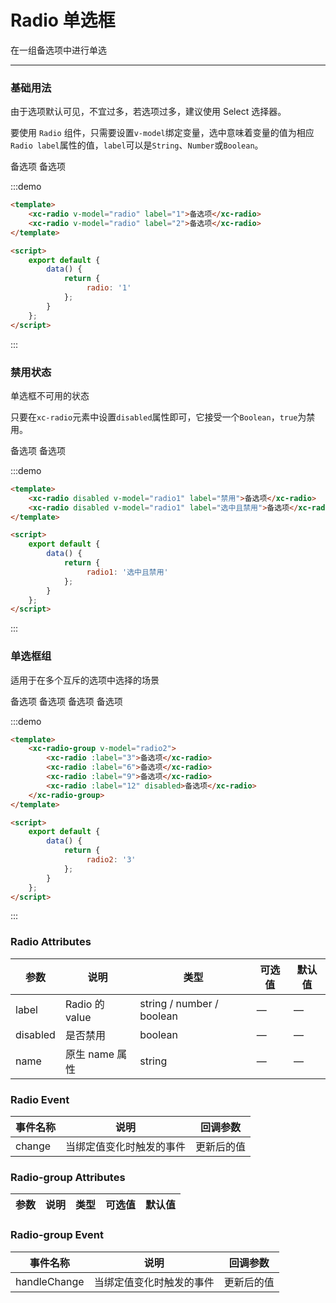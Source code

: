 <script>
export default {
    data () {
        return {
            radio: '1',
            radio1: '选中且禁用',
            radio2: 3
        };
    }
}
</script>

# Radio 单选框
在一组备选项中进行单选

----

### 基础用法
由于选项默认可见，不宜过多，若选项过多，建议使用 Select 选择器。

要使用 ```Radio``` 组件，只需要设置```v-model```绑定变量，选中意味着变量的值为相应 ```Radio label```属性的值，```label```可以是```String```、```Number```或```Boolean```。

<div class="demo-block">
    <xc-radio v-model="radio" label="1">备选项</xc-radio>
    <xc-radio v-model="radio" label="2">备选项</xc-radio>
</div>

:::demo
```html
<template>
    <xc-radio v-model="radio" label="1">备选项</xc-radio>
    <xc-radio v-model="radio" label="2">备选项</xc-radio>
</template>

<script>
    export default {
        data() {
            return {
                 radio: '1'
            };
        }
    };
</script>
```
:::

### 禁用状态
单选框不可用的状态

只要在```xc-radio```元素中设置```disabled```属性即可，它接受一个```Boolean```，```true```为禁用。

<div class="demo-block">
    <xc-radio disabled v-model="radio1" label="禁用">备选项</xc-radio>
    <xc-radio disabled v-model="radio1" label="选中且禁用">备选项</xc-radio>
</div>

:::demo
```html
<template>
    <xc-radio disabled v-model="radio1" label="禁用">备选项</xc-radio>
    <xc-radio disabled v-model="radio1" label="选中且禁用">备选项</xc-radio>
</template>

<script>
    export default {
        data() {
            return {
                 radio1: '选中且禁用'
            };
        }
    };
</script>
```
:::

### 单选框组
适用于在多个互斥的选项中选择的场景

<div class="demo-block">
    <xc-radio-group v-model="radio2">
        <xc-radio :label="3">备选项</xc-radio>
        <xc-radio :label="6">备选项</xc-radio>
        <xc-radio :label="9">备选项</xc-radio>
        <xc-radio :label="12" disabled>备选项</xc-radio>
    </xc-radio-group>
</div>

:::demo
```html
<template>
    <xc-radio-group v-model="radio2">
        <xc-radio :label="3">备选项</xc-radio>
        <xc-radio :label="6">备选项</xc-radio>
        <xc-radio :label="9">备选项</xc-radio>
        <xc-radio :label="12" disabled>备选项</xc-radio>
    </xc-radio-group>
</template>

<script>
    export default {
        data() {
            return {
                 radio2: '3'
            };
        }
    };
</script>
```
:::

### Radio Attributes
| 参数 | 说明 | 类型 | 可选值 | 默认值 |
| ------ | ------ | ------ | --------- | --------- |
| label | Radio 的 value | string / number / boolean | — | — |
| disabled | 是否禁用 | boolean |  —  |  —  |
| name  | 原生 name 属性 | string | — |  —  |

### Radio Event
| 事件名称  | 说明   | 回调参数 | 
|---------- |-------- |---------- |
| change  | 当绑定值变化时触发的事件   | 更新后的值  |

### Radio-group Attributes
| 参数 | 说明 | 类型 | 可选值 | 默认值 |
| ------ | ------ | ------ | --------- | --------- |


### Radio-group Event
| 事件名称  | 说明   | 回调参数 | 
|---------- |-------- |---------- |
| handleChange  | 当绑定值变化时触发的事件   | 更新后的值  |